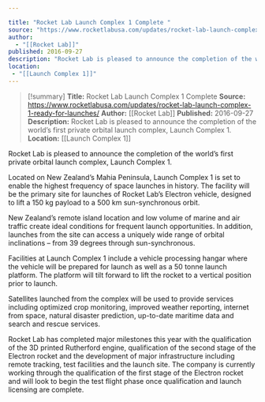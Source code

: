 ```yaml
---

title: "Rocket Lab Launch Complex 1 Complete "
source: "https://www.rocketlabusa.com/updates/rocket-lab-launch-complex-1-ready-for-launches/"
author:
  - "[[Rocket Lab]]"
published: 2016-09-27
description: "Rocket Lab is pleased to announce the completion of the world’s first private orbital launch complex, Launch Complex 1."
location:
 - "[[Launch Complex 1]]"
---
```

>[!summary]
**Title:** Rocket Lab Launch Complex 1 Complete 
**Source:** https://www.rocketlabusa.com/updates/rocket-lab-launch-complex-1-ready-for-launches/
**Author:** [[Rocket Lab]]
**Published:** 2016-09-27
**Description:** Rocket Lab is pleased to announce the completion of the world’s first private orbital launch complex, Launch Complex 1.
**Location:** [[Launch Complex 1]]

Rocket Lab is pleased to announce the completion of the world’s first private orbital launch complex, Launch Complex 1.

Located on New Zealand’s Mahia Peninsula, Launch Complex 1 is set to enable the highest frequency of space launches in history.  The facility will be the primary site for launches of Rocket Lab’s Electron vehicle, designed to lift a 150 kg payload to a 500 km sun-synchronous orbit.

New Zealand’s remote island location and low volume of marine and air traffic create ideal conditions for frequent launch opportunities. In addition, launches from the site can access a uniquely wide range of orbital inclinations – from 39 degrees through sun-synchronous.

Facilities at Launch Complex 1 include a vehicle processing hangar where the vehicle will be prepared for launch as well as a 50 tonne launch platform. The platform will tilt forward to lift the rocket to a vertical position prior to launch.

Satellites launched from the complex will be used to provide services including optimized crop monitoring, improved weather reporting, internet from space, natural disaster prediction, up-to-date maritime data and search and rescue services.

Rocket Lab has completed major milestones this year with the qualification of the 3D printed Rutherford engine, qualification of the second stage of the Electron rocket and the development of major infrastructure including remote tracking, test facilities and the launch site. The company is currently working through the qualification of the first stage of the Electron rocket and will look to begin the test flight phase once qualification and launch licensing are complete.